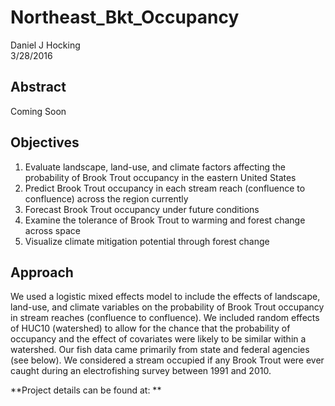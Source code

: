 # Northeast_Bkt_Occupancy

Daniel J Hocking  
3/28/2016  



## Abstract

Coming Soon

## Objectives

1. Evaluate landscape, land-use, and climate factors affecting the probability of Brook Trout occupancy in the eastern United States
2. Predict Brook Trout occupancy in each stream reach (confluence to confluence) across the region currently
3. Forecast Brook Trout occupancy under future conditions
4. Examine the tolerance  of Brook Trout to warming and forest change across space
5. Visualize climate mitigation potential through forest change

## Approach 

We used a logistic mixed effects model to include the effects of landscape, land-use, and climate variables on the probability of Brook Trout occupancy in stream reaches (confluence to confluence). We included random effects of HUC10 (watershed) to allow for the chance that the probability of occupancy and the effect of covariates were likely to be similar within a watershed. Our fish data came primarily from state and federal agencies (see below). We considered a stream occupied if any Brook Trout were ever caught during an electrofishing survey between 1991 and 2010.

**Project details can be found at: **
